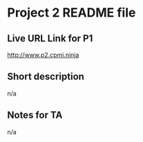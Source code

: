 Project 2 README file
=====================

Live URL Link for P1 
--------------------
http://www.p2.cpmi.ninja

Short description
-----------------
n/a

Notes for TA
------------
n/a
